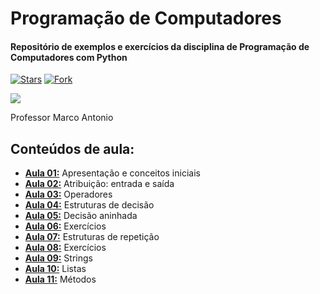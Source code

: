 # Programação de Computadores
<!-- ## Universidade Cruzeiro do Sul. -->
#### Repositório de exemplos e exercícios da disciplina de Programação de Computadores com Python
[![Stars](https://img.shields.io/github/stars/msanches/ProgComp?style=flat-square)](https://github.com/msanches/ProgComp/stargazers)
[![Fork](https://img.shields.io/github/forks/msanches/ProgComp?style=flat-square)](https://github.com/msanches/ProgComp/fork)

![](http://dwebkit.esy.es/repositorio/python-logo-3.6.gif)

Professor Marco Antonio

## Conteúdos de aula:
* **[Aula 01:](https://github.com/msanches/ProgComp/tree/main/Aula%2001)** Apresentação e conceitos iniciais
* **[Aula 02:](https://github.com/msanches/ProgComp/tree/main/Aula%2002)** Atribuição: entrada e saída
* **[Aula 03:](https://github.com/msanches/ProgComp/tree/main/Aula%2003)** Operadores
* **[Aula 04:](https://github.com/msanches/ProgComp/tree/main/Aula%2004)** Estruturas de decisão
* **[Aula 05:](https://github.com/msanches/ProgComp/tree/main/Aula%2005)** Decisão aninhada
* **[Aula 06:](https://github.com/msanches/ProgComp/tree/main/Aula%2006)** Exercícios
* **[Aula 07:](https://github.com/msanches/ProgComp/tree/main/Aula%2007)** Estruturas de repetição
* **[Aula 08:](https://github.com/msanches/ProgComp/tree/main/Aula%2008)** Exercícios
* **[Aula 09:](https://github.com/msanches/ProgComp/tree/main/Aula%2009)** Strings
* **[Aula 10:](https://github.com/msanches/ProgComp/tree/main/Aula%2010)** Listas
* **[Aula 11:](https://github.com/msanches/ProgComp/tree/main/Aula%2011)** Métodos

